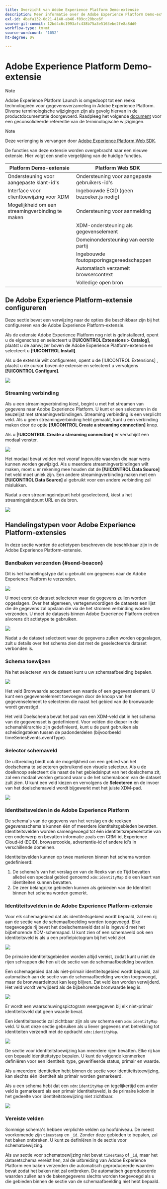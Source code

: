 ```yaml
---
title: Overzicht van Adobe Experience Platform Demo-extensie
description: Meer informatie over de Adobe Experience Platform Demo-extensie in Adobe Experience Platform.
exl-id: 4bafa132-0d21-4140-ab46-f09cc20bce6f
source-git-commit: 12bd4c6c1993afc438b75a3e5163ebe2fe8a8dd0
workflow-type: tm+mt
source-wordcount: '1052'
ht-degree: 0%

---
```


# Adobe Experience Platform Demo-extensie

>[!NOTE]
>
>Adobe Experience Platform Launch is omgedoopt tot een reeks technologieën voor gegevensverzameling in Adobe Experience Platform. Diverse terminologische wijzigingen zijn als gevolg hiervan in de productdocumentatie doorgevoerd. Raadpleeg het volgende [document](../../../term-updates.md) voor een geconsolideerde referentie van de terminologische wijzigingen.

>[!NOTE]
>
>Deze verlenging is vervangen door [Adobe Experience Platform Web SDK](../web-sdk/overview.md).

De functies van deze extensie worden overgebracht naar een nieuwe extensie. Hier volgt een snelle vergelijking van de huidige functies.

| Platform Demo-extensie | Platform Web SDK |
| ------------------ | ----------- |
| Ondersteuning voor aangepaste klant-id&#39;s | Ondersteuning voor aangepaste gebruikers-id&#39;s |
| Interface voor clienttoewijzing voor XDM | Ingebouwde ECID (geen bezoeker.js nodig) |
| Mogelijkheid om een streamingverbinding te maken | Ondersteuning voor aanmelding |
| | XDM-ondersteuning als gegevenselement |
| | Domeinondersteuning van eerste partij |
| | Ingebouwde foutopsporingsgereedschappen |
| | Automatisch verzamelt browsercontext |
| | Volledige open bron |


## De Adobe Experience Platform-extensie configureren

Deze sectie bevat een verwijzing naar de opties die beschikbaar zijn bij het configureren van de Adobe Experience Platform-extensie.

Als de extensie Adobe Experience Platform nog niet is geïnstalleerd, opent u de eigenschap en selecteert u **[!UICONTROL Extensions > Catalog]**, plaatst u de aanwijzer boven de Adobe Experience Platform-extensie en selecteert u **[!UICONTROL Install]**.

Als u de extensie wilt configureren, opent u de [!UICONTROL Extensions] , plaatst u de cursor boven de extensie en selecteert u vervolgens **[!UICONTROL Configure]**.

![](../../../images/adobe-experience-platform-extension-configuration.png)

### Streaming verbinding

Als u een streamingverbinding kiest, begint u met het streamen van gegevens naar Adobe Experience Platform. U kunt er een selecteren in de keuzelijst met streamingverbindingen. Streaming verbinding is een verplicht veld. Als u geen streamingverbinding hebt gemaakt, kunt u een verbinding maken door de optie **[!UICONTROL Create a streaming connection]** knop.

Als u **[!UICONTROL Create a streaming connection]** er verschijnt een modaal venster.

![](../../../images/adobe-experienc-platform-create-streaming-connection.png)

Het modaal bevat velden met vooraf ingevulde waarden die naar wens kunnen worden gewijzigd. Als u meerdere streamingverbindingen wilt maken, moet u er rekening mee houden dat de **[!UICONTROL Data Source]** het veld moet uniek zijn. Een andere streamingverbinding maken met een **[!UICONTROL Data Source]** al gebruikt voor een andere verbinding zal mislukken.

Nadat u een streamingeindpunt hebt geselecteerd, kiest u het streamingeindpunt URL en de bron.

![](../../../images/adobe-experience-platform-streaming-endpoint-selected.png)

## Handelingstypen voor Adobe Experience Platform-extensies

In deze sectie worden de actietypen beschreven die beschikbaar zijn in de Adobe Experience Platform-extensie.

### Bandbaken verzenden {#send-beacon}

Dit is het handelingstype dat u gebruikt om gegevens naar de Adobe Experience Platform te verzenden.

![](../../../images/adobe-experience-platform-send-beacon-dataset.png)

U moet eerst de dataset selecteren waar de gegevens zullen worden opgeslagen. Over het algemeen, vertegenwoordigen de datasets een lijst die de gegevens zal opslaan die via de het stromen verbinding worden verzonden. U moet de datasets binnen Adobe Experience Platform creëren alvorens dit actietype te gebruiken.

![](../../../images/adobe-experience-platform-send-beacon-dataset-selected1.png)

Nadat u de dataset selecteert waar de gegevens zullen worden opgeslagen, zult u details over het schema zien dat met de geselecteerde dataset verbonden is.

### Schema toewijzen

Na het selecteren van de dataset kunt u uw schemaafbeelding bepalen.

![](../../../images/adobe-experience-platform-send-beacon-schema-mapping.png)

Het veld Bronwaarde accepteert een waarde of een gegevenselement. U kunt een gegevenselement toevoegen door de knoop van het gegevenselement te selecteren die naast het gebied van de bronwaarde wordt gevestigd.

Het veld Doelschema bevat het pad van een XDM-veld dat in het schema van de gegevensset is gedefinieerd. Voor velden die dieper in de schemahiërarchie zijn gedefinieerd, kunt u de punt gebruiken als scheidingsteken tussen de padonderdelen (bijvoorbeeld timeSeriesEvents.eventType).

### Selector schemaveld

De uitbreiding biedt ook de mogelijkheid om een gebied van het doelschema te selecteren gebruikend een visuele selecteur. Als u de doelknoop selecteert die naast de het gebiedsinput van het doelschema zit, zal een modaal worden getoond waar u de het schemaboom van de dataset zult zien. U kunt een veld kiezen en vervolgens de **Selecteren** en de invoer van het doelschemaveld wordt bijgewerkt met het juiste XDM-pad.

![](../../../images/adobe-experience-platform-send-beacon-schema-field-selector.png)

### Identiteitsvelden in de Adobe Experience Platform

De schema&#39;s van de gegevens van het verslag en de reeksen gegevensschema&#39;s kunnen één of meerdere identiteitsgebieden bevatten. Identiteitsvelden worden samengevoegd tot één identiteitsrepresentatie van een onderwerp en bevatten informatie zoals een CRM-id, Experience Cloud-id (ECID), browsercookie, advertentie-id of andere id&#39;s in verschillende domeinen.

Identiteitsvelden kunnen op twee manieren binnen het schema worden gedefinieerd:

1. De schema&#39;s van het verslag en van de Reeks van de Tijd bevatten allebei een speciaal gebied genoemd `xdm:identityMap` die een kaart van identiteiten kunnen bevatten.
1. De zeer belangrijke gebieden kunnen als gebieden van de Identiteit binnen het schema worden gemerkt.

### Identiteitsvelden in de Adobe Experience Platform-extensie

Voor elk schemagebied dat als identiteitsgebied wordt bepaald, zal een rij aan de sectie van de schemaafbeelding worden toegevoegd. Elke toegevoegde rij bevat het doelschemaveld dat al is ingevuld met het bijbehorende XDM-schemapad. U kunt zien of een schemaveld ook een identiteitsveld is als u een profielpictogram bij het veld ziet.

![](../../../images/adobe-experience-platform-send-beacon-identity-field.png)

De primaire identiteitsgebieden worden altijd vereist, zodat kunt u niet de rijen schrappen die hen uit de sectie van de schemaafbeelding bevatten.

Een schemagebied dat als niet-primair identiteitsgebied wordt bepaald, zal automatisch aan de sectie van de schemaafbeelding worden toegevoegd, maar de bronwaardeinput kan leeg blijven. Dat veld kan worden verwijderd. Het veld wordt verwijderd als de bijbehorende bronwaarde leeg is.

![](../../../images/adobe-experience-platform-send-beacon-identity-field-warning.png)

Er wordt een waarschuwingspictogram weergegeven bij elk niet-primair identiteitsveld dat geen waarde bevat.

Een identiteitssectie zal zichtbaar zijn als uw schema een `xdm:identityMap` veld. U kunt deze sectie gebruiken als u liever gegevens met betrekking tot identiteiten verzendt met de opdracht `xdm:identityMap`.

![](../../../images/adobe-experience-platform-send-beacon-identity-section.png)

De sectie voor identiteitstoewijzing kan meerdere rijen bevatten. Elke rij kan een bepaald identiteitstype bepalen. U kunt de volgende kenmerken definiëren voor een identiteit: type, geverifieerde status, primair en waarde.

Als u meerdere identiteiten hebt binnen de sectie voor identiteitstoewijzing, kan slechts één identiteit als primair worden gemarkeerd.

Als u een schema hebt dat een `xdm:identityMap` en tegelijkertijd een ander veld is gemarkeerd als een primair identiteitsveld, is de primaire kolom in het gedeelte voor identiteitstoewijzing niet zichtbaar.

![](../../../images/adobe-experience-platform-send-beacon-identity-section-not-primary.png)

### Vereiste velden

Sommige schema&#39;s hebben verplichte velden op hoofdniveau. De meest voorkomende zijn `timestamp` en `_id`. Zonder deze gebieden te bepalen, zal het baken ontbreken. U kunt ze definiëren in de sectie voor schematoewijzing.

Als uw sectie voor schematoewijzing niet bevat `timestamp` of `_id`, maar het datasetschema vereist hen, zal de uitbreiding van Adobe Experience Platform een baken verzenden die automatisch geproduceerde waarden bevat zodat het baken niet zal ontbreken. De automatisch geproduceerde waarden zullen aan de bakengegevens slechts worden toegevoegd als u die gebieden binnen de sectie van de schemaafbeelding niet hebt bepaald.
